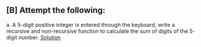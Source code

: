 ## [B] Attempt the following:

a. A 5-digit positive integer is entered through the keyboard, write a recursive and non-recursive function to calculate the sum of digits of the 5-digit number. [Solution](./a.c)
